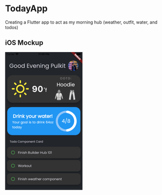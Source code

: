 # TodayApp
Creating a Flutter app to act as my morning hub (weather, outfit, water, and todos)


## iOS Mockup
<img src="uiDemo.png" width='50%'>